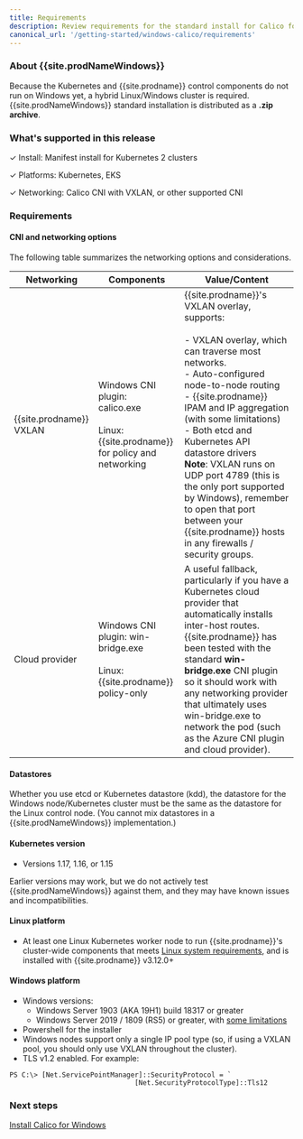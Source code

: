 ```yaml
---
title: Requirements 
description: Review requirements for the standard install for Calico for Windows.
canonical_url: '/getting-started/windows-calico/requirements'
---
```


### About {{site.prodNameWindows}}

Because the Kubernetes and {{site.prodname}} control components do not run on Windows yet, a hybrid Linux/Windows cluster is required. {{site.prodNameWindows}} standard installation is distributed as a **.zip archive**. 

### What's supported in this release

✓ Install: Manifest install for Kubernetes 2 clusters

✓ Platforms: Kubernetes, EKS

✓ Networking: Calico CNI with VXLAN, or other supported CNI

### Requirements

#### CNI and networking options

The following table summarizes the networking options and considerations.

| Networking              | Components                                                   | **Value/Content**                                            |
| ----------------------- | ------------------------------------------------------------ | ------------------------------------------------------------ |
| {{site.prodname}} VXLAN | Windows CNI plugin:<br/>calico.exe<br /><br />Linux: {{site.prodname}} for policy and networking | {{site.prodname}}'s VXLAN overlay, supports:<br/><br />- VXLAN overlay, which can traverse most networks.<br/>- Auto-configured node-to-node routing<br/>- {{site.prodname}} IPAM and IP aggregation (with some limitations)<br/>- Both etcd and Kubernetes API datastore drivers<br/>**Note**: VXLAN runs on UDP port 4789 (this is the only port supported by Windows), remember to open that port between your {{site.prodname}} hosts in any firewalls / security groups. |
| Cloud provider          | Windows CNI plugin: win-bridge.exe<br /><br />Linux: {{site.prodname}} policy-only | A useful fallback, particularly if you have a Kubernetes cloud provider that automatically installs inter-host routes. {{site.prodname}} has been tested with the standard **win-bridge.exe** CNI plugin so it should work with any networking provider that ultimately uses win-bridge.exe to network the pod (such as the Azure CNI plugin and cloud provider). |

#### Datastores

Whether you use etcd or Kubernetes datastore (kdd), the datastore for the Windows node/Kubernetes cluster must be the same as the datastore for the Linux control node. (You cannot mix datastores in a {{site.prodNameWindows}} implementation.)

#### Kubernetes version 

- Versions 1.17, 1.16, or 1.15

Earlier versions may work, but we do not actively test {{site.prodNameWindows}} against them, and they may have known issues and incompatibilities.

#### Linux platform 

- At least one Linux Kubernetes worker node to run {{site.prodname}}'s cluster-wide components that meets [Linux system requirements]({{site.baseurl}}/getting-started/kubernetes/requirements), and is installed with {{site.prodname}} v3.12.0+

#### Windows platform 

- Windows versions:
  - Windows Server 1903 (AKA 19H1) build 18317 or greater
  - Windows Server 2019 / 1809 (RS5) or greater, with [some limitations]({{site.baseurl}}/getting-started/windows-calico/limitations)
- Powershell for the installer
- Windows nodes support only a single IP pool type (so, if using a VXLAN pool, you should only use VXLAN throughout the cluster).
- TLS v1.2 enabled. For example:

```
PS C:\> [Net.ServicePointManager]::SecurityProtocol = `
                               [Net.SecurityProtocolType]::Tls12
```
### Next steps

[Install Calico for Windows]({{site.baseurl}}/getting-started/windows-calico/standard)
